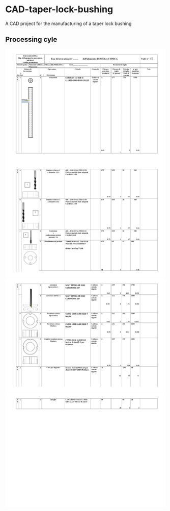# CAD-taper-lock-bushing
A CAD project for the manufacturing of a taper lock bushing

## Processing cyle

<img style="border:0;padding:0" src="/processing_cycle/processing-cycle_page-0001.jpg" width=800/>
<img style="border:0;padding:0" src="/processing_cycle/processing-cycle_page-0002.jpg" width=800/>
<img style="border:0;padding:0" src="/processing_cycle/processing-cycle_page-0003.jpg" width=800/>
<img style="border:0;padding:0" src="/processing_cycle/processing-cycle_page-0004.jpg" width=800/>


